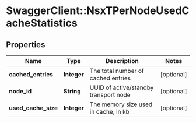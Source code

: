 # SwaggerClient::NsxTPerNodeUsedCacheStatistics

## Properties
Name | Type | Description | Notes
------------ | ------------- | ------------- | -------------
**cached_entries** | **Integer** | The total number of cached entries | [optional] 
**node_id** | **String** | UUID of active/standby transport node | [optional] 
**used_cache_size** | **Integer** | The memory size used in cache, in kb | [optional] 


